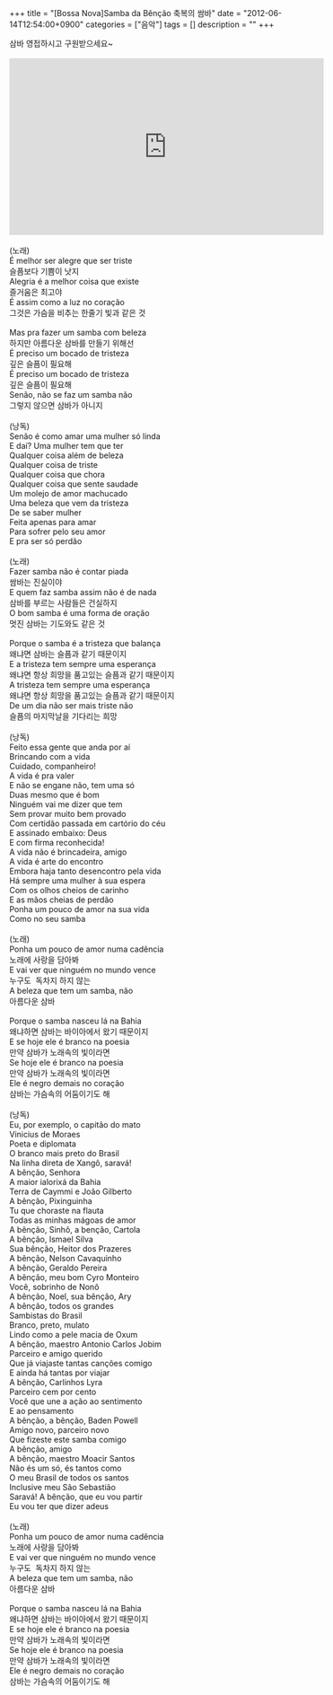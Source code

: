 +++
title = "[Bossa Nova]Samba da Bênção 축복의 쌈바"
date = "2012-06-14T12:54:00+0900"
categories = ["음악"]
tags = []
description = ""
+++
<span class="copyright_entry" style="display:block;" title="[Bossa Nova]Samba da Bênção 축복의 쌈바@@**@@http://shed.egloos.com/3850797"></span>
<div>
 삼바 영접하시고 구원받으세요~
</div>
<div>
 <br>
 <embed src="http://www.youtube.com/v/4PbeDU0ikGg?version=3&amp;hl=ko_KR" type="application/x-shockwave-flash" width="560" height="315" allowscriptaccess="always" allowfullscreen="true">
 <br>
</div>
<div>
 <br>
</div>
<div>
 (노래)
</div>
<div>
 É melhor ser alegre que ser triste
</div>
<div>
 슬픔보다 기쁨이 낫지
</div>
<div>
 Alegria é a melhor coisa que existe
</div>
<div>
 즐거움은 최고야
</div>
<div>
 É assim como a luz no coração
</div>
<div>
 그것은 가슴을 비추는 한줄기 빛과 같은 것
</div>
<div>
 <br>
</div>
<div>
 Mas pra fazer um samba com beleza
</div>
<div>
 하지만 아름다운 삼바를 만들기 위해선
</div>
<div>
 É preciso um bocado de tristeza
</div>
<div>
 깊은 슬픔이 필요해
</div>
<div>
 É preciso um bocado de tristeza
</div>
<div>
 깊은 슬픔이 필요해
</div>
<div>
 Senão, não se faz um samba não
</div>
<div>
 그렇지 않으면 삼바가 아니지
</div>
<br>(낭독)
<br>Senão é como amar uma mulher só linda
<br>E daí? Uma mulher tem que ter
<br>Qualquer coisa além de beleza
<br>Qualquer coisa de triste
<br>Qualquer coisa que chora
<br>Qualquer coisa que sente saudade
<br>Um molejo de amor machucado
<br>Uma beleza que vem da tristeza
<br>De se saber mulher
<br>Feita apenas para amar
<br>Para sofrer pelo seu amor
<br>E pra ser só perdão
<br>
<br>(노래)&nbsp;
<br>
<div>
 Fazer samba não é contar piada
</div>
<div>
 쌈바는 진실이야
</div>
<div>
 E quem faz samba assim não é de nada
</div>
<div>
 삼바를 부르는 사람들은 건실하지
</div>
<div>
 O bom samba é uma forma de oração
</div>
<div>
 멋진 삼바는 기도와도 같은 것
</div>
<div>
 <br>
</div>
<div>
 Porque o samba é a tristeza que balança
</div>
<div>
 왜냐면 삼바는 슬픔과 같기 때문이지
</div>
<div>
 E a tristeza tem sempre uma esperança
</div>
<div>
 왜냐면 항상 희망을 품고있는 슬픔과 같기 때문이지
</div>
<div>
 A tristeza tem sempre uma esperança
</div>
<div>
 왜냐면 항상 희망을 품고있는 슬픔과 같기 때문이지
</div>
<div>
 De um dia não ser mais triste não
</div>
<div>
 슬픔의 마지막날을 기다리는 희망
</div>
<br>(낭독)&nbsp;
<br>Feito essa gente que anda por aí
<br>Brincando com a vida
<br>Cuidado, companheiro!
<br>A vida é pra valer
<br>E não se engane não, tem uma só
<br>Duas mesmo que é bom
<br>Ninguém vai me dizer que tem
<br>Sem provar muito bem provado
<br>Com certidão passada em cartório do céu
<br>E assinado embaixo: Deus
<br>E com firma reconhecida!
<br>A vida não é brincadeira, amigo
<br>A vida é arte do encontro
<br>Embora haja tanto desencontro pela vida
<br>Há sempre uma mulher à sua espera
<br>Com os olhos cheios de carinho
<br>E as mãos cheias de perdão
<br>Ponha um pouco de amor na sua vida
<br>Como no seu samba
<br>
<br>(노래)&nbsp;
<br>
<div>
 Ponha um pouco de amor numa cadência
</div>
<div>
 노래에 사랑을 담아봐
</div>
<div>
 E vai ver que ninguém no mundo vence
</div>
<div>
 누구도 &nbsp;독차지 하지 않는
</div>
<div>
 A beleza que tem um samba, não
</div>
<div>
 아름다운 삼바
</div>
<div>
 <br>
</div>
<div>
 Porque o samba nasceu lá na Bahia
</div>
<div>
 왜냐하면 삼바는 바이아에서 왔기 때문이지
</div>
<div>
 E se hoje ele é branco na poesia
</div>
<div>
 만약 삼바가 노래속의 빛이라면
</div>
<div>
 Se hoje ele é branco na poesia
</div>
<div>
 만약 삼바가 노래속의 빛이라면
</div>
<div>
 Ele é negro demais no coração
</div>
<div>
 삼바는 가슴속의 어둠이기도 해
</div>
<br>(낭독)&nbsp;
<br>Eu, por exemplo, o capitão do mato
<br>Vinicius de Moraes
<br>Poeta e diplomata
<br>O branco mais preto do Brasil
<br>Na linha direta de Xangô, saravá!
<br>A bênção, Senhora
<br>A maior ialorixá da Bahia
<br>Terra de Caymmi e João Gilberto
<br>A bênção, Pixinguinha
<br>Tu que choraste na flauta
<br>Todas as minhas mágoas de amor
<br>A bênção, Sinhô, a benção, Cartola
<br>A bênção, Ismael Silva
<br>Sua bênção, Heitor dos Prazeres
<br>A bênção, Nelson Cavaquinho
<br>A bênção, Geraldo Pereira
<br>A bênção, meu bom Cyro Monteiro
<br>Você, sobrinho de Nonô
<br>A bênção, Noel, sua bênção, Ary
<br>A bênção, todos os grandes
<br>Sambistas do Brasil
<br>Branco, preto, mulato
<br>Lindo como a pele macia de Oxum
<br>A bênção, maestro Antonio Carlos Jobim
<br>Parceiro e amigo querido
<br>Que já viajaste tantas canções comigo
<br>E ainda há tantas por viajar
<br>A bênção, Carlinhos Lyra
<br>Parceiro cem por cento
<br>Você que une a ação ao sentimento
<br>E ao pensamento
<br>A bênção, a bênção, Baden Powell
<br>Amigo novo, parceiro novo
<br>Que fizeste este samba comigo
<br>A bênção, amigo
<br>A bênção, maestro Moacir Santos
<br>Não és um só, és tantos como
<br>O meu Brasil de todos os santos
<br>Inclusive meu São Sebastião
<br>Saravá! A bênção, que eu vou partir
<br>Eu vou ter que dizer adeus
<br>
<br>(노래)&nbsp;
<br>
<div>
 Ponha um pouco de amor numa cadência
</div>
<div>
 노래에 사랑을 담아봐
</div>
<div>
 E vai ver que ninguém no mundo vence
</div>
<div>
 누구도 &nbsp;독차지 하지 않는
</div>
<div>
 A beleza que tem um samba, não
</div>
<div>
 아름다운 삼바
</div>
<div>
 <br>
</div>
<div>
 Porque o samba nasceu lá na Bahia
</div>
<div>
 왜냐하면 삼바는 바이아에서 왔기 때문이지
</div>
<div>
 E se hoje ele é branco na poesia
</div>
<div>
 만약 삼바가 노래속의 빛이라면
</div>
<div>
 Se hoje ele é branco na poesia
</div>
<div>
 만약 삼바가 노래속의 빛이라면
</div>
<div>
 Ele é negro demais no coração
</div>
<div>
 삼바는 가슴속의 어둠이기도 해
</div> 
<!--
       <rdf:RDF xmlns:rdf="http://www.w3.org/1999/02/22-rdf-syntax-ns#"
		    xmlns:dc="http://purl.org/dc/elements/1.1/"
		    xmlns:trackback="http://madskills.com/public/xml/rss/module/trackback/">
       <rdf:Description
	        rdf:about="http://shed.egloos.com/3850797"
	        dc:identifier="http://shed.egloos.com/3850797"
	        dc:title="[Bossa Nova]Samba da Bênção 축복의 쌈바"
	        trackback:ping="http://shed.egloos.com/tb/3850797"/>
       </rdf:RDF>
       -->

<ul></ul>